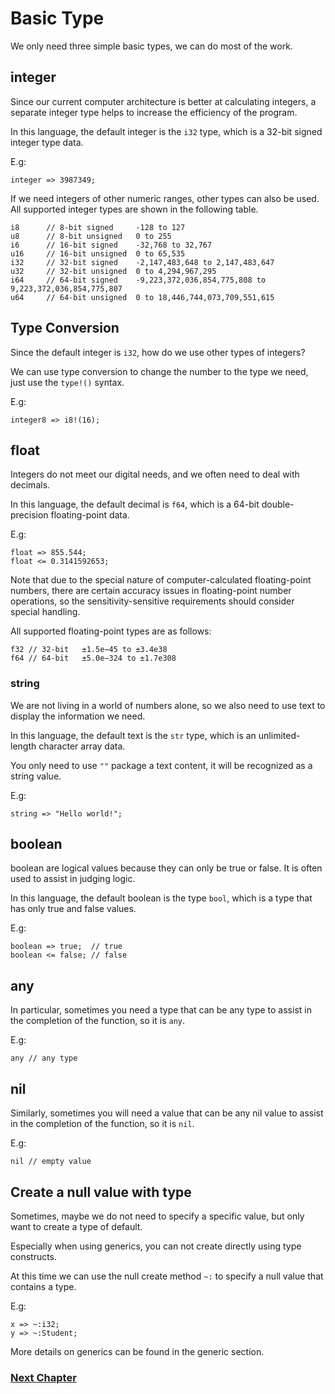 # Basic Type
We only need three simple basic types, we can do most of the work.

## integer
Since our current computer architecture is better at calculating integers, a separate integer type helps to increase the efficiency of the program.

In this language, the default integer is the `i32` type, which is a 32-bit signed integer type data.

E.g:
```
integer => 3987349; 
```

If we need integers of other numeric ranges, other types can also be used. All supported integer types are shown in the following table.
```
i8      // 8-bit signed     -128 to 127
u8      // 8-bit unsigned   0 to 255
i6      // 16-bit signed    -32,768 to 32,767
u16     // 16-bit unsigned  0 to 65,535
i32     // 32-bit signed    -2,147,483,648 to 2,147,483,647
u32     // 32-bit unsigned  0 to 4,294,967,295
i64     // 64-bit signed    -9,223,372,036,854,775,808 to 9,223,372,036,854,775,807
u64     // 64-bit unsigned  0 to 18,446,744,073,709,551,615
```
## Type Conversion
Since the default integer is `i32`, how do we use other types of integers?

We can use type conversion to change the number to the type we need, just use the `type!()` syntax.

E.g:
```
integer8 => i8!(16);
```
## float 
Integers do not meet our digital needs, and we often need to deal with decimals.

In this language, the default decimal is `f64`, which is a 64-bit double-precision floating-point data.

E.g:
```
float => 855.544; 
float <= 0.3141592653;
```
Note that due to the special nature of computer-calculated floating-point numbers, there are certain accuracy issues in floating-point number operations, so the sensitivity-sensitive requirements should consider special handling.

All supported floating-point types are as follows:
```
f32 // 32-bit   ±1.5e−45 to ±3.4e38
f64 // 64-bit   ±5.0e−324 to ±1.7e308
```
### string
We are not living in a world of numbers alone, so we also need to use text to display the information we need. 

In this language, the default text is the `str` type, which is an unlimited-length character array data.

You only need to use `""` package a text content, it will be recognized as a string value.

E.g:
```
string => "Hello world!";
```
## boolean
boolean are logical values ​​because they can only be true or false. It is often used to assist in judging logic.

In this language, the default boolean is the type `bool`, which is a type that has only true and false values.

E.g:
```
boolean => true;  // true  
boolean <= false; // false  
```
## any
In particular, sometimes you need a type that can be any type to assist in the completion of the function, so it is `any`.

E.g:
```
any // any type
```
## nil
Similarly, sometimes you will need a value that can be any nil value to assist in the completion of the function, so it is `nil`.

E.g:
```
nil // empty value
```
## Create a null value with type
Sometimes, maybe we do not need to specify a specific value, but only want to create a type of default.

Especially when using generics, you can not create directly using type constructs.

At this time we can use the null create method `~:` to specify a null value that contains a type.

E.g:
```
x => ~:i32;
y => ~:Student;
```
More details on generics can be found in the generic section.

### [Next Chapter](operator.md)